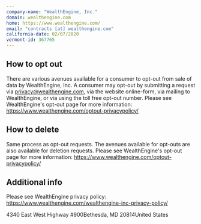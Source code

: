 ```yaml
---
company-name: "WealthEngine, Inc."
domain: wealthengine.com
home: https://www.wealthengine.com/
email: "contracts [at] wealthengine.com"
california-date: 02/07/2020
vermont-id: 367765
---
```

## How to opt out


There are various avenues available for a consumer to opt-out from sale of data by WealthEngine, Inc. A consumer may opt-out by submitting a request via privacy@wealthengine.com, via the website online-form, via mailing to WealthEngine, or via using the toll free opt-out number. Please see WealthEngine's opt-out page for more information: https://www.wealthengine.com/optout-privacypolicy/

## How to delete


Same process as opt-out requests. The avenues available for opt-outs are also available for deletion requests. Please see WealthEngine's opt-out page for more information: https://www.wealthengine.com/optout-privacypolicy/

## Additional info


Please see WealthEngine privacy policy: https://www.wealthengine.com/wealthengine-inc-privacy-policy/

4340 East West Highway #900Bethesda, MD 20814United States















